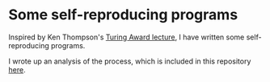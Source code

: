 # Some self-reproducing programs

Inspired by Ken Thompson's [Turing Award
lecture](docs/Thompson_1984_ReflectionsonTrustingTrust.pdf), I have written some self-reproducing
programs.

I wrote up an analysis of the process, which is included in this repository
[here](docs/myapproach/document.pdf).
